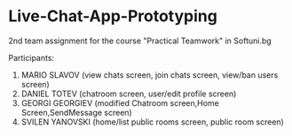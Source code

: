# Live-Chat-App-Prototyping

2nd team assignment for the course "Practical Teamwork" in Softuni.bg

Participants:
1. MARIO SLAVOV (view chats screen, join chats screen, view/ban users screen)
2. DANIEL TOTEV (chatroom screen, user/edit profile screen)
3. GEORGI GEORGIEV (modified Chatroom screen,Home Screen,SendMessage screen)
4. SVILEN YANOVSKI (home/list public rooms screen, public room screen)
